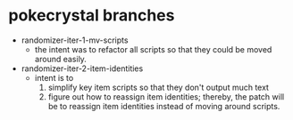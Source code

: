 # pokecrystal branches

* randomizer-iter-1-mv-scripts
    - the intent was to refactor all scripts so that they could be
      moved around easily.
* randomizer-iter-2-item-identities
    - intent is to
      1. simplify key item scripts so that they don't output much text
      2. figure out how to reassign item identities; thereby, the
         patch will be to reassign item identities instead of moving
         around scripts.
